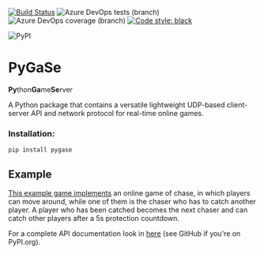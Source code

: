 [![Build Status](https://dev.azure.com/pxlbrain/pygase/_apis/build/status/sbischoff-ai.python-game-service?branchName=pygase02)](https://dev.azure.com/pxlbrain/pygase/_build/latest?definitionId=1&branchName=pygase02)
![Azure DevOps tests (branch)](https://img.shields.io/azure-devops/tests/pxlbrain/pygase/1/pygase02.svg)
![Azure DevOps coverage (branch)](https://img.shields.io/azure-devops/coverage/pxlbrain/pygase/1/pygase02.svg)
[![Code style: black](https://img.shields.io/badge/code%20style-black-000000.svg)](https://github.com/ambv/black)

![PyPI](https://img.shields.io/pypi/v/pygase.svg)
# PyGaSe
**Py**thon**Ga**me**Se**rver

A Python package that contains a versatile lightweight UDP-based client-server API and network protocol for 
real-time online games.

### Installation:
```
pip install pygase
```

## Example

[This example game implements](/chase/) an online game of chase, in which players can move around,
while one of them is the chaser who has to catch another player. A player who has been
catched becomes the next chaser and can catch other players after a 5s protection countdown.

For a complete API documentation look in [here](/docs/api/) (see GitHub if you're on PyPI.org).
